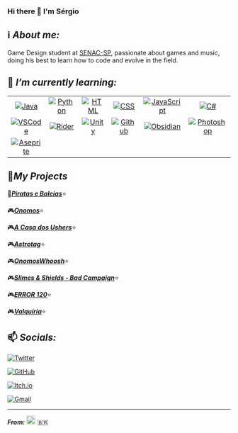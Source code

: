### Hi there 👋 I'm Sérgio

## ℹ️ ***About me:*** 

Game Design student at [SENAC-SP](https://www.sp.senac.br), passionate about games and music, doing his best to learn how to code and evolve in the field.

## 🌱 ***I’m currently learning:***

<div align="center">
  
  | | | | | | |
  | :-: | :-: | :-: | :-: | :-: | :-: |
  |[![Java](https://img.shields.io/badge/Code-Java-F89820?style=flat-square&logo=java)](https://www.w3schools.com/java/)|[![Python](https://img.shields.io/badge/Code-Python-3776ab?style=flat-square&logo=python)](https://www.w3schools.com/python/)|[![HTML](https://img.shields.io/badge/Code-HTML-F06529?style=flat-square&logo=HTML5)](https://www.w3schools.com/html/)|[![CSS](https://img.shields.io/badge/Code-CSS-EBEBEB?style=flat-square&logo=CSS3)](https://www.w3schools.com/css/)|[![JavaScript](https://img.shields.io/badge/Code-Javascript-F0DB4F?style=flat-square&logo=javascript)](https://www.w3schools.com/js/)|[![C#](https://img.shields.io/badge/Code-C%23-d4d4d4?style=flat-square&logo=csharp)](https://www.w3schools.com/cs/index.php)|
  |[![VSCode](https://img.shields.io/badge/Editor-VSCode-0078D7?style=flat-square&logo=visualstudiocode)](https://code.visualstudio.com/)|[![Rider](https://img.shields.io/badge/Editor-Rider-8F00FF?style=flat-square&logo=rider)](https://www.jetbrains.com/rider/)|[![Unity](https://img.shields.io/badge/Tool-Unity-lightgrey?style=flat-square&logo=unity)](https://unity.com/)|[![Github](https://img.shields.io/badge/Tool-Github-211F1F?style=flat-square&logo=github)](https://github.com/)|[![Obsidian](https://img.shields.io/badge/Tool-Obsidian-7E1DFB?style=flat-square&logo=obsidian)](https://obsidian.md/)|[![Photoshop](https://img.shields.io/badge/Tool-Photoshop-blue?style=flat-square&logo=adobephotoshop)](https://www.adobe.com/products/photoshop/landpa.html?sdid=KQPOM&mv=search&ef_id=CjwKCAjwur-SBhB6EiwA5sKtjns6yTkQ2IsXvIaE4tmIdaU6Cg-yNFulspYWcj8Ax4vcdctKsiDuERoC0tYQAvD_BwE:G:s&s_kwcid=AL!3085!3!534509111518!e!!g!!photoshop!188192502!10077842982&gclid=CjwKCAjwur-SBhB6EiwA5sKtjns6yTkQ2IsXvIaE4tmIdaU6Cg-yNFulspYWcj8Ax4vcdctKsiDuERoC0tYQAvD_BwE)|
  |[![Aseprite](https://img.shields.io/badge/Tool-Aseprite-lightblue?style=flat-square&logo=aseprite)](https://www.aseprite.org/) || | | | |
  
</div>

## 💼***My Projects***

🎲<ins>***[Piratas e Baleias](https://drive.google.com/file/d/1jTakohOBBKUVdLnVsVIqtoYZAoTla8mW/view?usp=sharing)***</ins>⭐

🎮<ins>***[Onomos](https://smurillof.itch.io/onomos)***</ins>⭐

🎮<ins>***[A Casa dos Ushers](https://digomeat.itch.io/a-casa-dos-ushers)***</ins>⭐

🎮<ins>***[Astrotag](https://smurillof.itch.io/astrotag)***</ins>⭐

🎮<ins>***[OnomosWhoosh](https://github.com/Smurillopng/OnomosWhoosh)***</ins>⭐

🎮<ins>***[Slimes & Shields - Bad Campaign](https://smurillof.itch.io/shieldslime)***</ins>⭐

🎮<ins>***[ERROR 120](https://henriqueassis.itch.io/error-120)***</ins>⭐

🎮<ins>***[Valquíria](https://digomeat.itch.io/vikings-hd2d)***</ins>⭐

## 📫 ***Socials:***

[![Twitter](https://img.shields.io/badge/@Smurillojpg-1DA1F2?style=for-the-badge&logo=Twitter&logoColor=white)](https://twitter.com/Smurillojpg)

[![GitHub](https://img.shields.io/badge/@Smurillopng-000000?style=for-the-badge&logo=github&logoColor=white)](https://github.com/Smurillopng)

[![Itch.io](https://img.shields.io/badge/@Smurillof-EE1229?style=for-the-badge&logo=Itch.io&logoColor=white)](https://smurillof.itch.io)

[![Gmail](https://img.shields.io/badge/smurillopng@gmail.com-EA4335?style=for-the-badge&logo=gmail&logoColor=white)](https://www.google.com/gmail)

---
***From:*** <img src="https://user-images.githubusercontent.com/72756949/141886008-7863eed5-9de6-42d1-9649-ec8fb324d012.png" alt="alt text" width="20" height="20"> :brazil:
